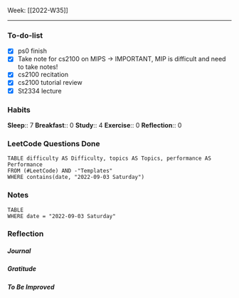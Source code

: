 Week: [[2022-W35]]
- - -
### To-do-list
- [x] ps0 finish
- [x] Take note for cs2100 on MIPS → IMPORTANT, MIP is difficult and need to take notes!
- [x] cs2100 recitation
- [x] cs2100 tutorial review
- [x] St2334 lecture
### Habits
**Sleep**:: 7
**Breakfast**:: 0
**Study**:: 4
**Exercise**:: 0 
**Reflection**:: 0 

### LeetCode Questions Done
```dataview
TABLE difficulty AS Difficulty, topics AS Topics, performance AS Performance
FROM (#LeetCode) AND -"Templates"
WHERE contains(date, "2022-09-03 Saturday") 
```

### Notes
```dataview
TABLE
WHERE date = "2022-09-03 Saturday"
```

### Reflection
##### Journal
##### Gratitude
##### To Be Improved